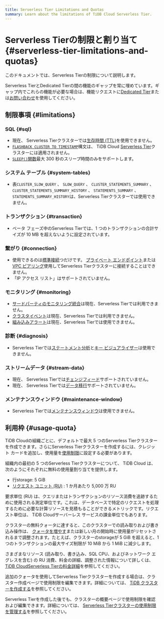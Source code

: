 ```yaml
---
title: Serverless Tier Limitations and Quotas
summary: Learn about the limitations of TiDB Cloud Serverless Tier.
---
```


# Serverless Tierの制限と割り当て {#serverless-tier-limitations-and-quotas}

<!-- markdownlint-disable MD026 -->

このドキュメントでは、Serverless Tierの制限について説明します。

Serverless TierとDedicated Tierの間の機能のギャップを常に埋めています。ギャップ内でこれらの機能が必要な場合は、機能リクエストに[Dedicated Tier](/tidb-cloud/select-cluster-tier.md#dedicated-tier)または[お問い合わせ](https://www.pingcap.com/contact-us/?from=en)を使用してください。

## 制限事項 {#limitations}

### SQL {#sql}

-   現在、 Serverless Tierクラスターでは[生存時間 (TTL)](/time-to-live.md)を使用できません。
-   [`FLASHBACK CLUSTER TO TIMESTAMP`](/sql-statements/sql-statement-flashback-to-timestamp.md)構文は、 TiDB Cloud [Serverless Tier](/tidb-cloud/select-cluster-tier.md#serverless-tier-beta)クラスターには適用されません。
-   [`SLEEP()`関数](/functions-and-operators/miscellaneous-functions.md)最大 300 秒のスリープ時間のみをサポートします。

### システム テーブル {#system-tables}

-   表`CLUSTER_SLOW_QUERY` 、 `SLOW_QUERY` 、 `CLUSTER_STATEMENTS_SUMMARY` 、 `CLUSTER_STATEMENTS_SUMMARY_HISTORY` 、 `STATEMENTS_SUMMARY` 、 `STATEMENTS_SUMMARY_HISTORY`は、Serverless Tierクラスターでは使用できません。

### トランザクション {#transaction}

-   ベータ フェーズ中のServerless Tierでは、1 つのトランザクションの合計サイズが 10 MB を超えないように設定されています。

### 繋がり {#connection}

-   使用できるのは[標準接続](/tidb-cloud/connect-via-standard-connection.md)つだけです。 [プライベート エンドポイント](/tidb-cloud/set-up-private-endpoint-connections.md)または[VPC ピアリング](/tidb-cloud/set-up-vpc-peering-connections.md)使用してServerless Tierクラスターに接続することはできません。
-   「IP アクセス リスト」はサポートされていません。

### モニタリング {#monitoring}

-   [サードパーティのモニタリング統合](/tidb-cloud/third-party-monitoring-integrations.md)は現在、Serverless Tierでは利用できません。
-   [クラスタイベント](/tidb-cloud/tidb-cloud-events.md)は現在、Serverless Tierでは利用できません。
-   [組み込みアラート](/tidb-cloud/monitor-built-in-alerting.md)は現在、Serverless Tierでは使用できません。

### 診断 {#diagnosis}

-   Serverless Tierでは[ステートメント分析](/tidb-cloud/tune-performance.md#statement-analysis)と[キー ビジュアライザー](/tidb-cloud/tune-performance.md#key-visualizer)は使用できません。

### ストリームデータ {#stream-data}

-   現在、 Serverless Tierでは[チェンジフィード](/tidb-cloud/changefeed-overview.md)サポートされていません。
-   現在、 Serverless Tierでは[データ移行](/tidb-cloud/migrate-from-mysql-using-data-migration.md)サポートされていません。

### メンテナンスウィンドウ {#maintenance-window}

-   Serverless Tierでは[メンテナンスウィンドウ](/tidb-cloud/configure-maintenance-window.md)は使用できません。

## 利用枠 {#usage-quota}

TiDB Cloudの組織ごとに、デフォルトで最大 5 つのServerless Tierクラスターを作成できます。さらにServerless Tierクラスターを作成するには、クレジット カードを追加し、使用量を[使用制限](/tidb-cloud/tidb-cloud-glossary.md#spend-limit)に設定する必要があります。

組織内の最初の 5 つのServerless Tierクラスターについて、 TiDB Cloud は、次のようにそれぞれに無料の使用量割り当てを提供します。

-   行storage: 5 GiB
-   [リクエスト ユニット (RU)](/tidb-cloud/tidb-cloud-glossary.md#request-unit) : 1 か月あたり 5,000 万 RU

要求単位 (RU) は、クエリまたはトランザクションのリソース消費を追跡するために使用される測定単位です。これは、データベースで特定のリクエストを処理するために必要な計算リソースを見積もることができるメトリックです。リクエスト単位は、 TiDB Cloudサーバーレス サービスの課金単位でもあります。

クラスターの無料クォータに達すると、このクラスターでの読み取りおよび書き込み操作は、 [クォータを増やす](/tidb-cloud/manage-serverless-spend-limit.md#update-spend-limit)または新しい月の開始時に使用量がリセットされるまで調整されます。たとえば、クラスターのstorageが 5 GiB を超えると、1 つのトランザクションの最大サイズ制限が 10 MiB から 1 MiB に減少します。

さまざまなリソース (読み取り、書き込み、SQL CPU、およびネットワーク エグレスを含む) の RU 消費、料金の詳細、調整された情報について詳しくは、 [TiDB CloudServerless Tierの料金詳細](https://www.pingcap.com/tidb-cloud-serverless-pricing-details)を参照してください。

追加のクォータを使用してServerless Tierクラスターを作成する場合は、クラスター作成ページで使用制限を編集できます。詳細については、 [TiDB クラスターを作成する](/tidb-cloud/create-tidb-cluster.md#step-4-create-a-tidb-cluster)を参照してください。

Serverless Tierを作成した後でも、クラスターの概要ページで使用制限を確認および編集できます。詳細については、 [Serverless Tierクラスターの使用制限を管理する](/tidb-cloud/manage-serverless-spend-limit.md)を参照してください。
